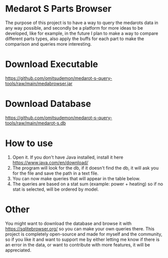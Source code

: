 # Medarot S Parts Browser
The purpose of this project is to have a way to query the medarots data in any way possible, and secondly be a platform for more ideas to be developed, like for example, in the future I plan to make a way to compare different parts types, also apply the buffs for each part to make the comparison and queries more interesting.

# Download Executable
https://github.com/omitsudemon/medarot-s-query-tools/raw/main/medabrowser.jar

# Download Database
https://github.com/omitsudemon/medarot-s-query-tools/raw/main/medarot-s.db

# How to use
1) Open it. If you don't have Java installed, install it here https://www.java.com/en/download/
2) The program will look for the db, if it doesn't find the db, it will ask you for the file and save the path in a text file.
3) You can now make queries that will appear in the table below.
4) The queries are based on a stat sum (example: power + heating) so if no stat is selected, will be ordered by model.

# Other
You might want to download the database and browse it with https://sqlitebrowser.org/ so you can make your own queries there.
This project is completely open-source and made for myself and the community, so if you like it and want to support me by either letting me know if there is an error in the data, or want to contribute with more features, it will be appreciated.
